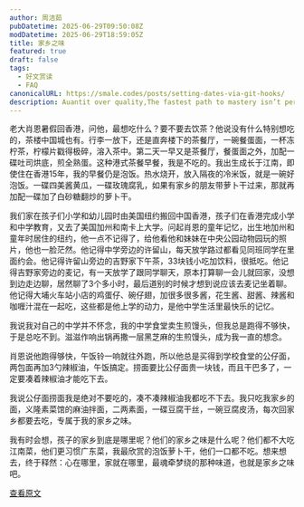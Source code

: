 ```yaml
---
author: 周洁茹
pubDatetime: 2025-06-29T09:50:08Z
modDatetime: 2025-06-29T18:59:05Z
title: 家乡之味
featured: true
draft: false
tags:
  - 好文赏读
  - FAQ
canonicalURL: https://smale.codes/posts/setting-dates-via-git-hooks/
description: Auantit over quality,The fastest path to mastery isn’t perfection.
---
```

老大肖恩暑假回香港，问他，最想吃什么？要不要去饮茶？他说没有什么特别想吃的，茶楼中国城也有。行李一放下，还是直奔楼下的茶餐厅，一碗餐蛋面，一杯冻柠茶，柠檬片戳得极碎，溶入茶中。第二天一早又是茶餐厅，餐蛋面之外，加配一碟吐司烘底，煎全熟蛋。这种港式茶餐早餐，我是不吃的。我出生成长于江南，即使住在香港15年，我的早餐仍是泡饭。热水烧开，放入隔夜的冷米饭，就是一碗好泡饭。一碟四美酱黄瓜，一碟玫瑰腐乳，如果有家乡的朋友带萝卜干过来，那就再加配一碟加了白砂糖翻炒的萝卜干。

我们家在孩子们小学和幼儿园时由美国纽约搬回中国香港，孩子们在香港完成小学和中学教育，又去了美国加州和南卡上大学。问起肖恩的童年记忆，出生地加州和童年时居住的纽约，他一点不记得了，给他看他和妹妹在中央公园动物园玩的照片，他也一脸茫然。他记得中学旁边的许留山，每天放学路过都看见同班同学在里面约会。他记得许留山旁边的吉野家下午茶，33块钱小吃加饮料，很抵吃。他记得吉野家旁边的麦记，有一天放学了跟同学聊天，原本打算聊一会儿就回家，没想到边走边聊，居然聊了3个多小时，最后道别的时候才想到说应该去麦记坐着聊。他记得大埔火车站小店的鸡蛋仔、碗仔翅，加很多很多酱，花生酱、甜酱、辣酱和咖喱汁混在一起吃，这些都是他上学的动力，是他中学生活里最快乐的记忆。

我说我对自己的中学并不怀念，我的中学食堂卖生煎馒头，但我总是跑得不够快，于是总吃不到。滋滋作响出锅再撒一层黑芝麻的生煎馒头，成为我一直的想念。

肖恩说他跑得够快，午饭铃一响就往外跑，所以他总是买得到学校食堂的公仔面，两包面再加3勺辣椒油，午饭搞定。捞面要比公仔面贵一块钱，而且干巴多了，一定要凑着辣椒油才能吃下去。

我说公仔面捞面我是绝对不要吃的，凑不凑辣椒油我都吃不下去。我只吃我家乡的面，义隆素菜馆的麻油拌面，二两素面，一碟豆腐干丝，一碗豆腐皮汤，每次回家乡都要去吃，专属于我的家乡之味。

我有时会想，孩子的家乡到底是哪里呢？他们的家乡之味是什么呢？他们都不大吃江南菜，他们更习惯广东菜，我最欣赏的泡饭萝卜干，他们一口都不吃。想来想去，终于释然：心在哪里，家就在哪里，最魂牵梦绕的那种味道，也就是家乡之味吧。

[查看原文](https://ouo.io/MwXhd1)